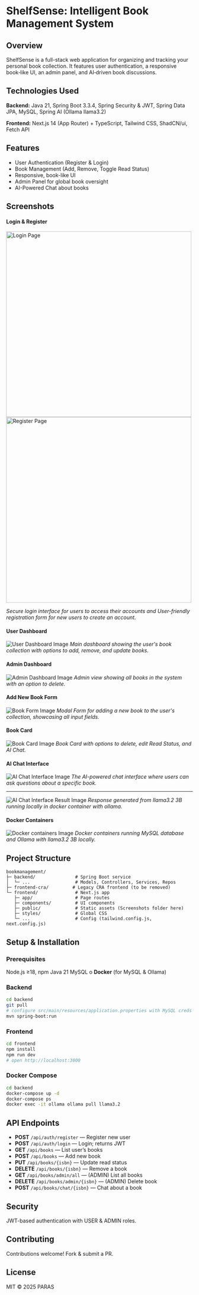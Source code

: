 # ShelfSense: Intelligent Book Management System

## Overview

ShelfSense is a full-stack web application for organizing and tracking your personal book collection. It features user authentication, a responsive book‑like UI, an admin panel, and AI‑driven book discussions.

## Technologies Used

**Backend:** Java 21, Spring Boot 3.3.4, Spring Security & JWT, Spring Data JPA, MySQL, Spring AI (Ollama llama3.2)

**Frontend:** Next.js 14 (App Router) + TypeScript, Tailwind CSS, ShadCN/ui, Fetch API

## Features

* User Authentication (Register & Login)
* Book Management (Add, Remove, Toggle Read Status)
* Responsive, book-like UI
* Admin Panel for global book oversight
* AI-Powered Chat about books

## Screenshots

#### Login & Register

<img src="https://github.com/Paras14/bookmanagement/blob/master/Screenshots/Login.png?raw=true" alt="Login Page" width="500"/> <img src="https://github.com/Paras14/bookmanagement/blob/master/Screenshots/Register.png?raw=true" alt="Register Page" width="500"/>

*Secure login interface for users to access their accounts and User-friendly registration form for new users to create an account.*

#### User Dashboard

![User Dashboard Image](https://github.com/Paras14/bookmanagement/blob/master/Screenshots/userBookPanel.png?raw=true)
*Main dashboard showing the user's book collection with options to add, remove, and update books.*

#### Admin Dashboard

![Admin Dashboard Image](https://github.com/Paras14/bookmanagement/blob/master/Screenshots/AdminPanel.png?raw=true)
*Admin view showing all books in the system with an option to delete.*

#### Add New Book Form

![Book Form Image](https://github.com/Paras14/bookmanagement/blob/master/Screenshots/addNewBook.png?raw=true)
*Modal Form for adding a new book to the user's collection, showcasing all input fields.*

#### Book Card

![Book Card Image](https://github.com/Paras14/bookmanagement/blob/master/Screenshots/ReadStatusButton.png?raw=true)
*Book Card with options to delete, edit Read Status, and AI Chat.*

#### AI Chat Interface

![AI Chat Interface Image](https://github.com/Paras14/bookmanagement/blob/master/Screenshots/AIChatWindow.png?raw=true)
*The AI-powered chat interface where users can ask questions about a specific book.*

<hr>

![AI Chat Interface Result Image](https://github.com/Paras14/bookmanagement/blob/master/Screenshots/AIChatResult.png?raw=true)
*Response generated from llama3.2 3B running locally in docker container with ollama.*

#### Docker Containers

![Docker containers Image](https://github.com/Paras14/bookmanagement/blob/master/Screenshots/Docker%20Containers.png?raw=true)
*Docker containers running MySQL database and Ollama with llama3.2 3B locally.*

## Project Structure

```
bookmanagement/
├─ backend/               # Spring Boot service
│  └─ ...                 # Models, Controllers, Services, Repos
├─ frontend-cra/         # Legacy CRA frontend (to be removed)
└─ frontend/              # Next.js app
   ├─ app/                # Page routes
   ├─ components/         # UI components
   ├─ public/             # Static assets (Screenshots folder here)
   ├─ styles/             # Global CSS
   └─ ...                 # Config (tailwind.config.js, next.config.js)
```

## Setup & Installation

### Prerequisites

Node.js ≥18, npm
Java 21
MySQL
o
**Docker** (for MySQL & Ollama)

### Backend

```bash
cd backend
git pull
# configure src/main/resources/application.properties with MySQL creds
mvn spring-boot:run
```

### Frontend

```bash
cd frontend
npm install
npm run dev
# open http://localhost:3000
```

### Docker Compose

```bash
cd backend
docker-compose up -d
docker-compose ps
docker exec -it ollama ollama pull llama3.2
```

## API Endpoints

* **POST** `/api/auth/register` — Register new user
* **POST** `/api/auth/login` — Login; returns JWT
* **GET** `/api/books` — List user’s books
* **POST** `/api/books` — Add new book
* **PUT** `/api/books/{isbn}` — Update read status
* **DELETE** `/api/books/{isbn}` — Remove a book
* **GET** `/api/books/admin/all` — (ADMIN) List all books
* **DELETE** `/api/books/admin/{isbn}` — (ADMIN) Delete book
* **POST** `/api/books/chat/{isbn}` — Chat about a book

## Security

JWT-based authentication with USER & ADMIN roles.

## Contributing

Contributions welcome! Fork & submit a PR.

## License

MIT © 2025 PARAS
